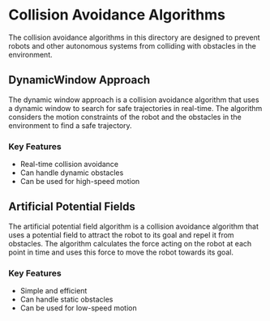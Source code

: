 # Collision Avoidance Algorithms

The collision avoidance algorithms in this directory are designed to prevent robots and other autonomous systems from colliding with obstacles in the environment.

## DynamicWindow Approach

The dynamic window approach is a collision avoidance algorithm that uses a dynamic window to search for safe trajectories in real-time. The algorithm considers the motion constraints of the robot and the obstacles in the environment to find a safe trajectory.

### Key Features

- Real-time collision avoidance
- Can handle dynamic obstacles
- Can be used for high-speed motion

## Artificial Potential Fields

The artificial potential field algorithm is a collision avoidance algorithm that uses a potential field to attract the robot to its goal and repel it from obstacles. The algorithm calculates the force acting on the robot at each point in time and uses this force to move the robot towards its goal.

### Key Features

- Simple and efficient
- Can handle static obstacles
- Can be used for low-speed motion
